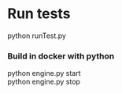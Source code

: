 # Run tests
python runTest.py

### Build in docker with python
python engine.py start <br>
python engine.py stop